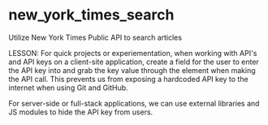 # new_york_times_search
Utilize New York Times Public API to search articles

LESSON: For quick projects or experiementation, when working with API's and API keys on a client-site application, create a field for the user to enter the API key into and grab the key value through the element when making the API call. This prevents us from exposing a hardcoded API key to the internet when using Git and GitHub.

For server-side or full-stack applications, we can use external libraries and JS modules to hide the API key from users. 
